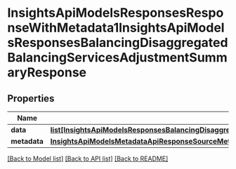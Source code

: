 # InsightsApiModelsResponsesResponseWithMetadata1InsightsApiModelsResponsesBalancingDisaggregatedBalancingServicesAdjustmentSummaryResponse

## Properties
Name | Type | Description | Notes
------------ | ------------- | ------------- | -------------
**data** | [**list[InsightsApiModelsResponsesBalancingDisaggregatedBalancingServicesAdjustmentSummaryResponse]**](InsightsApiModelsResponsesBalancingDisaggregatedBalancingServicesAdjustmentSummaryResponse.md) |  | [optional] 
**metadata** | [**InsightsApiModelsMetadataApiResponseSourceMetadata**](InsightsApiModelsMetadataApiResponseSourceMetadata.md) |  | [optional] 

[[Back to Model list]](../README.md#documentation-for-models) [[Back to API list]](../README.md#documentation-for-api-endpoints) [[Back to README]](../README.md)

